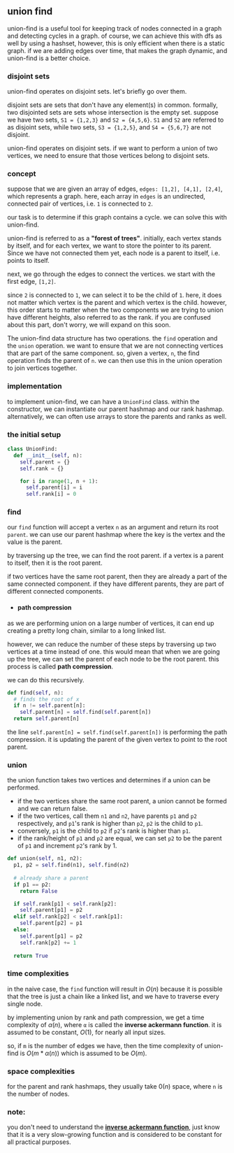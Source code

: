 ## union find
union-find is a useful tool for keeping track of nodes connected in a graph and detecting cycles in a graph. of course, 
we can achieve this with dfs as well by using a hashset, however, this is only efficient when there is a static graph. 
if we are adding edges over time, that makes the graph dynamic, and union-find is a better choice.

### disjoint sets
union-find operates on disjoint sets. let's briefly go over them.

disjoint sets are sets that don't have any element(s) in common. formally, two disjointed sets are sets whose intersection 
is the empty set. suppose we have two sets, `S1 = {1,2,3}` and `S2 = {4,5,6}`. `S1` and `S2` are referred to as disjoint 
sets, while two sets, `S3 = {1,2,5}`, and `S4 = {5,6,7}` are not disjoint.

union-find operates on disjoint sets. if we want to perform a union of two vertices, we need to ensure that those 
vertices belong to disjoint sets.

### concept
suppose that we are given an array of edges, `edges: [1,2], [4,1], [2,4]`, which represents a graph. here, each array in 
`edges` is an undirected, connected pair of vertices, i.e. `1` is connected to `2`.

our task is to determine if this graph contains a cycle. we can solve this with union-find.

union-find is referred to as a **"forest of trees"**. initially, each vertex stands by itself, and for each vertex, 
we want to store the pointer to its parent. Since we have not connected them yet, each node is a parent to itself, 
i.e. points to itself.

next, we go through the edges to connect the vertices. we start with the first edge, `[1,2]`.

since `2` is connected to `1`, we can select it to be the child of `1`. here, it does not matter which vertex is the 
parent and which vertex is the child. however, this order starts to matter when the two components we are trying to 
union have different heights, also referred to as the rank. if you are confused about this part, don't worry, 
we will expand on this soon.

The union-find data structure has two operations. the `find` operation and the `union` operation. we want to ensure that 
we are not connecting vertices that are part of the same component. so, given a vertex, `n`, the find operation finds 
the parent of `n`. we can then use this in the union operation to join vertices together.

### implementation
to implement union-find, we can have a `UnionFind` class. within the constructor, we can instantiate our parent hashmap 
and our rank hashmap. alternatively, we can often use arrays to store the parents and ranks as well.

### the initial setup
```python
class UnionFind:
  def __init__(self, n):
    self.parent = {}
    self.rank = {}

    for i in range(1, n + 1):
      self.parent[i] = i
      self.rank[i] = 0
```

### find
our `find` function will accept a vertex `n` as an argument and return its root `parent`. we can use our parent hashmap 
where the key is the vertex and the value is the parent.

by traversing up the tree, we can find the root parent. if a vertex is a parent to itself, then it is the root parent. 

if two vertices have the same root parent, then they are already a part of the same connected component. if they have 
different parents, they are part of different connected components.

- #### path compression
as we are performing union on a large number of vertices, it can end up creating a pretty long chain, similar to a long 
linked list.

however, we can reduce the number of these steps by traversing up two vertices at a time instead of one. this would mean 
that when we are going up the tree, we can set the parent of each node to be the root parent. this process is called 
**path compression**.

we can do this recursively.
```python
def find(self, n):
  # finds the root of x
  if n != self.parent[n]:
    self.parent[n] = self.find(self.parent[n])
  return self.parent[n]
```

the line `self.parent[n] = self.find(self.parent[n])` is performing the path compression. it is updating the parent of 
the given vertex to point to the root parent.

### union
the union function takes two vertices and determines if a union can be performed.
- if the two vertices share the same root parent, a union cannot be formed and we can return false.
- if the two vertices, call them `n1` and `n2`, have parents `p1` and `p2` respectively, and `p1`'s rank is higher than 
`p2`, `p2` is the child to `p1`.
- conversely, `p1` is the child to `p2` if `p2`'s rank is higher than `p1`. 
- if the rank/height of `p1` and `p2` are equal, we can set `p2` to be the parent of `p1` and increment `p2`'s rank by 1.

```python
def union(self, n1, n2):
  p1, p2 = self.find(n1), self.find(n2)
  
  # already share a parent
  if p1 == p2:
    return False

  if self.rank[p1] < self.rank[p2]:
    self.parent[p1] = p2
  elif self.rank[p2] < self.rank[p1]:
    self.parent[p2] = p1
  else:
    self.parent[p1] = p2
    self.rank[p2] += 1
  
  return True
```

### time complexities
in the naive case, the `find` function will result in $`O(n)`$ because it is possible that the tree is just a chain like a
linked list, and we have to traverse every single node.

by implementing union by rank and path compression, we get a time complexity of $`α(n)`$, where `α` is called the
**inverse ackermann function**. it is assumed to be constant, $`O(1)`$, for nearly all input sizes.

so, if `m` is the number of edges we have, then the time complexity of union-find is $`O(m * α(n))`$ which is assumed to be
$`O(m)`$.

### space complexities
for the parent and rank hashmaps, they usually take $`0(n)`$ space, where `n` is the number of nodes.

### note:
you don't need to understand the [**inverse ackermann function**](https://en.wikipedia.org/wiki/Ackermann_function), 
just know that it is a very slow-growing function and is considered to be constant for all practical purposes.